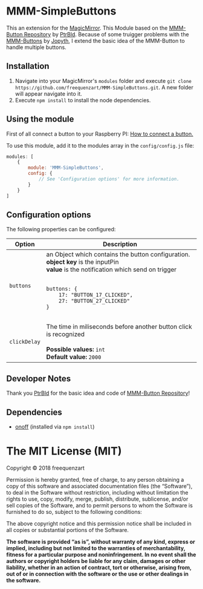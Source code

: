 # MMM-SimpleButtons
This an extension for the [MagicMirror](https://github.com/MichMich/MagicMirror). This Module based on the [MMM-Button Repository](https://github.com/PtrBld/MMM-Button) by [PtrBld](https://github.com/PtrBld). Because of some truigger problems with the [MMM-Buttons](https://github.com/Jopyth/MMM-Buttons) by [Jopyth](https://github.com/Jopyth), I extend the basic idea of the MMM-Button to handle multiple buttons.
## Installation
1. Navigate into your MagicMirror's `modules` folder and execute `git clone https://github.com/freequenzart/MMM-SimpleButtons.git`. A new folder will appear navigate into it.
2. Execute `npm install` to install the node dependencies.

## Using the module
First of all connect a button to your Raspberry PI: [How to connect a button.](http://razzpisampler.oreilly.com/ch07.html)

To use this module, add it to the modules array in the `config/config.js` file:
````javascript
modules: [
	{
		module: 'MMM-SimpleButtons',
		config: {
			// See 'Configuration options' for more information.
		}
	}
]
````

## Configuration options

The following properties can be configured:


<table width="100%">
	<thead>
		<tr>
			<th>Option</th>
			<th width="100%">Description</th>
		</tr>
	<thead>
	<tbody>
		<tr>
			<td><code>buttons</code></td>
			<td>an Object which contains the button configuration.<br>
				<b>object key</b> is the inputPin <br>
				<b>value</b> is the notification which send on trigger<br>
				<br>
				<pre>
<code>buttons: {
	17: "BUTTON_17_CLICKED",
	27: "BUTTON_27_CLICKED"
}</code>
				</pre>
			</td>
		</tr>
		<tr>
			<td><code>clickDelay</code></td>
			<td>The time in miliseconds before another button click is recognized<br>
				<br><b>Possible values:</b> <code>int</code>
				<br><b>Default value:</b> <code>2000</code>
			</td>
		</tr>
	</tbody>
</table>

## Developer Notes
Thank you [PtrBld](https://github.com/PtrBld) for the basic idea and code of [MMM-Button Repository](https://github.com/PtrBld/MMM-Button)!

## Dependencies
- [onoff](https://www.npmjs.com/package/onoff) (installed via `npm install`)

The MIT License (MIT)
=====================

Copyright © 2018 freequenzart

Permission is hereby granted, free of charge, to any person
obtaining a copy of this software and associated documentation
files (the “Software”), to deal in the Software without
restriction, including without limitation the rights to use,
copy, modify, merge, publish, distribute, sublicense, and/or sell
copies of the Software, and to permit persons to whom the
Software is furnished to do so, subject to the following
conditions:

The above copyright notice and this permission notice shall be
included in all copies or substantial portions of the Software.

**The software is provided “as is”, without warranty of any kind, express or implied, including but not limited to the warranties of merchantability, fitness for a particular purpose and noninfringement. In no event shall the authors or copyright holders be liable for any claim, damages or other liability, whether in an action of contract, tort or otherwise, arising from, out of or in connection with the software or the use or other dealings in the software.**
